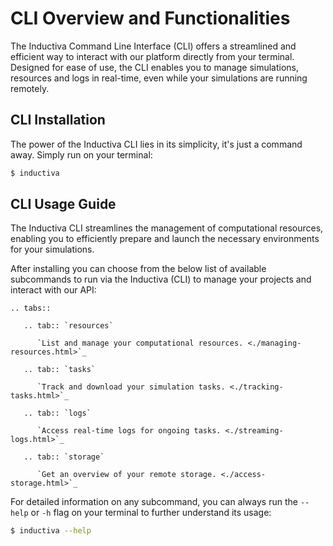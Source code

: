 # CLI Overview and Functionalities

The Inductiva Command Line Interface (CLI) offers a streamlined and efficient way 
to interact with our platform directly from your terminal. Designed for ease of use, 
the CLI enables you to manage simulations, resources and logs in real-time, even 
while your simulations are running remotely.

## CLI Installation

The power of the Inductiva CLI lies in its simplicity, it's just a command away. 
Simply run on your terminal:

```bash
$ inductiva
```

## CLI Usage Guide

The Inductiva CLI streamlines the management of computational resources, enabling 
you to efficiently prepare and launch the necessary environments for your simulations. 

After installing you can choose from the below list of available subcommands to 
run via the Inductiva (CLI) to manage your projects and interact with our API:

````{eval-rst}
.. tabs::

   .. tab:: `resources`

      `List and manage your computational resources. <./managing-resources.html>`_

   .. tab:: `tasks`

      `Track and download your simulation tasks. <./tracking-tasks.html>`_

   .. tab:: `logs`

      `Access real-time logs for ongoing tasks. <./streaming-logs.html>`_

   .. tab:: `storage`

      `Get an overview of your remote storage. <./access-storage.html>`_

````

For detailed information on any subcommand, you can always run the `--help` or `-h` flag 
on your terminal to further understand its usage:

```bash
$ inductiva --help
```
